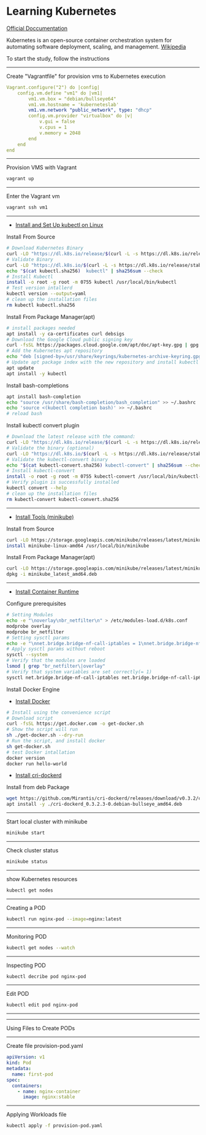 # Learning Kubernetes

[Official Doccumentation](https://kubernetes.io/docs/home/)

Kubernetes is an open-source container orchestration system for automating software deployment, scaling, and management. [Wikipedia](https://en.wikipedia.org/wiki/Kubernetes)

To start the study, follow the instructions

---
Create "Vagrantfile" for provision vms to Kubernetes execution

```yaml
Vagrant.configure("2") do |config|
    config.vm.define "vm1" do |vm1|
        vm1.vm.box = "debian/bullseye64"
        vm1.vm.hostname = 'kuberneteslab'
        vm1.vm.network "public_network", type: "dhcp"
        config.vm.provider "virtualbox" do |v|
            v.gui = false
            v.cpus = 1
            v.memory = 2048
        end
    end
end
```

---
Provision VMS with Vagrant

```bash
vagrant up
```

---
Enter the Vagrant vm

```bash
vagrant ssh vm1
```

---

- [Install and Set Up kubectl on Linux](https://kubernetes.io/docs/tasks/tools/install-kubectl-linux/)

Install From Source

```bash
# Download Kubernetes Binary
curl -LO "https://dl.k8s.io/release/$(curl -L -s https://dl.k8s.io/release/stable.txt)/bin/linux/amd64/kubectl"
# Validate Binary
curl -LO "https://dl.k8s.io/$(curl -L -s https://dl.k8s.io/release/stable.txt)/bin/linux/amd64/kubectl.sha256"
echo "$(cat kubectl.sha256)  kubectl" | sha256sum --check
# Install Kubectl
install -o root -g root -m 0755 kubectl /usr/local/bin/kubectl
# Test version intallerd
kubectl version --output=yaml
# clean up the installation files
rm kubectl kubectl.sha256
```

Install From Package Manager(apt)

```bash
# install packages needed
apt install -y ca-certificates curl debsigs
# Download the Google Cloud public signing key
curl -fsSL https://packages.cloud.google.com/apt/doc/apt-key.gpg | gpg --dearmor -o /usr/share/keyrings/kubernetes-archive-keyring.gpg
# Add the Kubernetes apt repository
echo "deb [signed-by=/usr/share/keyrings/kubernetes-archive-keyring.gpg] https://apt.kubernetes.io/ kubernetes-xenial main" > /etc/apt/sources.list.d/kubernetes.list
# Update apt package index with the new repository and install kubectl
apt update
apt install -y kubectl
```

Install bash-completions

```bash
apt install bash-completion
echo "source /usr/share/bash-completion/bash_completion" >> ~/.bashrc
echo 'source <(kubectl completion bash)' >> ~/.bashrc
# reload bash
```

Install kubectl convert plugin

```bash
# Download the latest release with the command:
curl -LO "https://dl.k8s.io/release/$(curl -L -s https://dl.k8s.io/release/stable.txt)/bin/linux/amd64/kubectl-convert"
# Validate the binary (optional)
curl -LO "https://dl.k8s.io/$(curl -L -s https://dl.k8s.io/release/stable.txt)/bin/linux/amd64/kubectl-convert.sha256"
# Validate the kubectl-convert binary
echo "$(cat kubectl-convert.sha256) kubectl-convert" | sha256sum --check
# Install kubectl-convert
install -o root -g root -m 0755 kubectl-convert /usr/local/bin/kubectl-convert
# Verify plugin is successfully installed
kubectl convert --help
# clean up the installation files
rm kubectl-convert kubectl-convert.sha256
```

---

- [Install Tools (minikube)](https://minikube.sigs.k8s.io/docs/start/)

Install from Source

```bash
curl -LO https://storage.googleapis.com/minikube/releases/latest/minikube-linux-amd64
install minikube-linux-amd64 /usr/local/bin/minikube
```

Install From Package Manager(apt)

```bash
curl -LO https://storage.googleapis.com/minikube/releases/latest/minikube_latest_amd64.deb
dpkg -i minikube_latest_amd64.deb
```

---

- [Install Container Runtime](https://kubernetes.io/docs/setup/production-environment/container-runtimes/)

Configure prerequisites

```bash
# Setting Modules
echo -e "\noverlay\nbr_netfilter\n" > /etc/modules-load.d/k8s.conf
modprobe overlay
modprobe br_netfilter
# Setting sysctl params
echo -e "\nnet.bridge.bridge-nf-call-iptables = 1\nnet.bridge.bridge-nf-call-ip6tables = 1\nnet.ipv4.ip_forward = 1\n" > /etc/sysctl.d/k8s.conf
# Apply sysctl params without reboot
sysctl --system
# Verify that the modules are loaded
lsmod | grep "br_netfilter\|overlay"
# Verify that system variables are set correctly(= 1)
sysctl net.bridge.bridge-nf-call-iptables net.bridge.bridge-nf-call-ip6tables net.ipv4.ip_forward
```

Install Docker Engine

- [Install Docker](https://docs.docker.com/engine/install/debian/)

```bash
# Install using the convenience script
# Download script
curl -fsSL https://get.docker.com -o get-docker.sh
# Show the script will run
sh ./get-docker.sh --dry-run
# Run the script, and install docker
sh get-docker.sh
# test Docker intallation
docker version
docker run hello-world
```

- [Install cri-dockerd](https://github.com/Mirantis/cri-dockerd)

Install from deb Package

```bash
wget https://github.com/Mirantis/cri-dockerd/releases/download/v0.3.2/cri-dockerd_0.3.2.3-0.debian-bullseye_amd64.deb
apt install -y ./cri-dockerd_0.3.2.3-0.debian-bullseye_amd64.deb
```

---
Start local cluster with minikube

```bash
minikube start
```

---
Check cluster status

```bash
minikube status
```

---
show Kubernetes resources

```bash
kubectl get nodes 
```

---
Creating a POD

```bash
kubectl run nginx-pod --image=nginx:latest
```

---
Monitoring POD

```bash
kubectl get nodes --watch
```

---
Inspecting POD

```bash
kubectl decribe pod nginx-pod
```

---
Edit POD

```bash
kubectl edit pod nginx-pod
```

---
---

Using Files to Create PODs

---
Create file provision-pod.yaml

```yaml
apiVersion: v1
kind: Pod
metadata:
  name: first-pod
spec:
  containers:
    - name: nginx-container
      image: nginx:stable
```

---
Applying Workloads file

```bash
kubectl apply -f provision-pod.yaml
```
